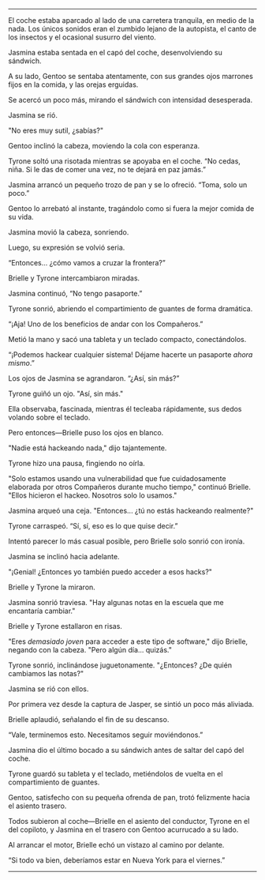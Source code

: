 ---

El coche estaba aparcado al lado de una carretera tranquila, en medio de la nada. Los únicos sonidos eran el zumbido lejano de la autopista, el canto de los insectos y el ocasional susurro del viento.

Jasmina estaba sentada en el capó del coche, desenvolviendo su sándwich.

A su lado, Gentoo se sentaba atentamente, con sus grandes ojos marrones fijos en la comida, y las orejas erguidas.

Se acercó un poco más, mirando el sándwich con intensidad desesperada.

Jasmina se rió.

"No eres muy sutil, ¿sabías?"

Gentoo inclinó la cabeza, moviendo la cola con esperanza.

Tyrone soltó una risotada mientras se apoyaba en el coche. “No cedas, niña. Si le das de comer una vez, no te dejará en paz jamás.”

Jasmina arrancó un pequeño trozo de pan y se lo ofreció. “Toma, solo un poco.”

Gentoo lo arrebató al instante, tragándolo como si fuera la mejor comida de su vida.

Jasmina movió la cabeza, sonriendo.

Luego, su expresión se volvió seria.

“Entonces... ¿cómo vamos a cruzar la frontera?”

Brielle y Tyrone intercambiaron miradas.

Jasmina continuó, “No tengo pasaporte.”

Tyrone sonrió, abriendo el compartimiento de guantes de forma dramática.

“¡Aja! Uno de los beneficios de andar con los Compañeros.”

Metió la mano y sacó una tableta y un teclado compacto, conectándolos.

“¡Podemos hackear cualquier sistema! Déjame hacerte un pasaporte *ahora mismo*.”

Los ojos de Jasmina se agrandaron. “¿Así, sin más?”

Tyrone guiñó un ojo. "Así, sin más."

Ella observaba, fascinada, mientras él tecleaba rápidamente, sus dedos volando sobre el teclado.

Pero entonces—Brielle puso los ojos en blanco.

"Nadie está hackeando nada," dijo tajantemente.

Tyrone hizo una pausa, fingiendo no oírla.

"Solo estamos usando una vulnerabilidad que fue cuidadosamente elaborada por otros Compañeros durante mucho tiempo," continuó Brielle. "Ellos hicieron el hackeo. Nosotros solo lo usamos."

Jasmina arqueó una ceja. "Entonces... ¿tú no estás hackeando realmente?"

Tyrone carraspeó. “Sí, sí, eso es lo que quise decir.”

Intentó parecer lo más casual posible, pero Brielle solo sonrió con ironía.

Jasmina se inclinó hacia adelante.

"¡Genial! ¿Entonces yo también puedo acceder a esos hacks?"

Brielle y Tyrone la miraron.

Jasmina sonrió traviesa. "Hay algunas notas en la escuela que me encantaría cambiar."

Brielle y Tyrone estallaron en risas.

"Eres *demasiado joven* para acceder a este tipo de software," dijo Brielle, negando con la cabeza. "Pero algún día... quizás."

Tyrone sonrió, inclinándose juguetonamente. "¿Entonces? ¿De quién cambiamos las notas?"

Jasmina se rió con ellos.

Por primera vez desde la captura de Jasper, se sintió un poco más aliviada.

Brielle aplaudió, señalando el fin de su descanso.

“Vale, terminemos esto. Necesitamos seguir moviéndonos.”

Jasmina dio el último bocado a su sándwich antes de saltar del capó del coche.

Tyrone guardó su tableta y el teclado, metiéndolos de vuelta en el compartimiento de guantes.

Gentoo, satisfecho con su pequeña ofrenda de pan, trotó felizmente hacia el asiento trasero.

Todos subieron al coche—Brielle en el asiento del conductor, Tyrone en el del copiloto, y Jasmina en el trasero con Gentoo acurrucado a su lado.

Al arrancar el motor, Brielle echó un vistazo al camino por delante.

“Si todo va bien, deberíamos estar en Nueva York para el viernes.”

---